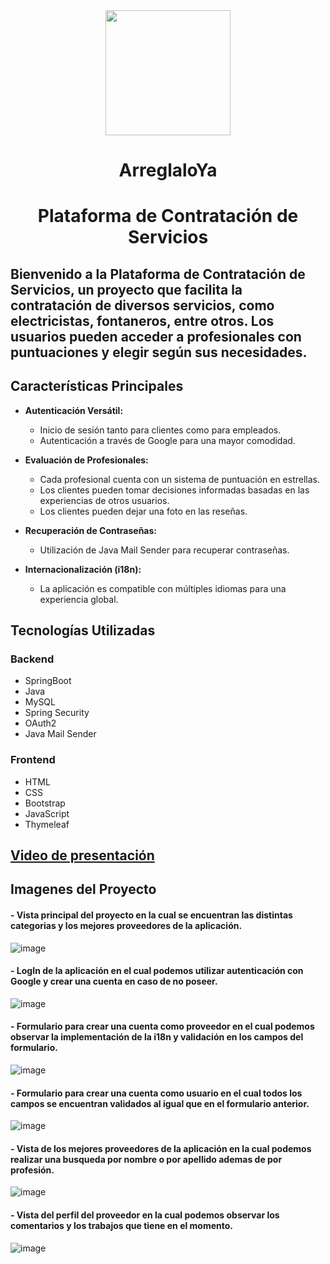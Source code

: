 <div align="center">
<img height="200px" width="200px" src="https://user-images.githubusercontent.com/83142033/224867441-0eb839f8-eb0f-4ef5-aef3-a1e011fe07e1.png"></img>
</div>

<h1 align="center">ArreglaloYa</h1>

<h1 align="center">Plataforma de Contratación de Servicios</h1>


## Bienvenido a la Plataforma de Contratación de Servicios, un proyecto que facilita la contratación de diversos servicios, como electricistas, fontaneros, entre otros. Los usuarios pueden acceder a profesionales con puntuaciones y elegir según sus necesidades.

## Características Principales

- **Autenticación Versátil:**
  - Inicio de sesión tanto para clientes como para empleados.
  - Autenticación a través de Google para una mayor comodidad.

- **Evaluación de Profesionales:**
  - Cada profesional cuenta con un sistema de puntuación en estrellas.
  - Los clientes pueden tomar decisiones informadas basadas en las experiencias de otros usuarios.
  - Los clientes pueden dejar una foto en las reseñas.

- **Recuperación de Contraseñas:**
  - Utilización de Java Mail Sender para recuperar contraseñas.

- **Internacionalización (i18n):**
  - La aplicación es compatible con múltiples idiomas para una experiencia global.

## Tecnologías Utilizadas

### Backend
- SpringBoot
- Java
- MySQL
- Spring Security
- OAuth2
- Java Mail Sender

### Frontend
- HTML
- CSS
- Bootstrap
- JavaScript
- Thymeleaf

## [Video de presentación](https://drive.google.com/file/d/1XpCwGtuYesKVx44IxoWk04Iig4m4pYBk/view?t=4)

## Imagenes del Proyecto

#### - Vista principal del proyecto en la cual se encuentran las distintas categorias y los mejores proveedores de la aplicación.

![image](https://github.com/Agslz/arreglalo-ya/assets/83142033/b6ca8975-d02f-4e9b-b19c-15f5d25af31f)

#### - LogIn de la aplicación en el cual podemos utilizar autenticación con Google y crear una cuenta en caso de no poseer.

![image](https://github.com/Agslz/arreglalo-ya/assets/83142033/710652e6-994a-49fd-9fc4-4b00e85275a0)

#### - Formulario para crear una cuenta como proveedor en el cual podemos observar la implementación de la i18n y validación en los campos del formulario.

![image](https://github.com/Agslz/arreglalo-ya/assets/83142033/181a7a87-4f01-4ae5-b8a4-1b9e505c9497)

#### - Formulario para crear una cuenta como usuario en el cual todos los campos se encuentran validados al igual que en el formulario anterior.

![image](https://github.com/Agslz/arreglalo-ya/assets/83142033/b1d126f1-0ee1-4d99-9774-923ecaa9eb65)

#### - Vista de los mejores proveedores de la aplicación en la cual podemos realizar una busqueda por nombre o por apellido ademas de por profesión.

![image](https://github.com/Agslz/arreglalo-ya/assets/83142033/dd46bcee-8fba-4f2e-8b5f-aeda946fb6b5)

#### - Vista del perfil del proveedor en la cual podemos observar los comentarios y los trabajos que tiene en el momento.

![image](https://github.com/Agslz/arreglalo-ya/assets/83142033/a4ef0de6-67b7-4bc9-bbf1-04087eb9f5d2)
